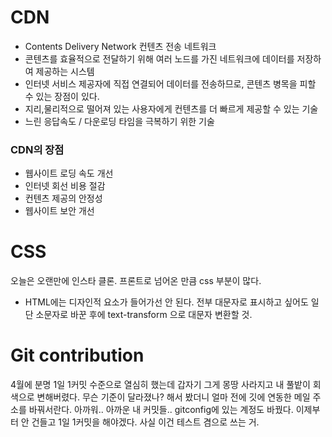 # CDN
 - Contents Delivery Network 컨텐츠 전송 네트워크
 - 콘텐츠를 효율적으로 전달하기 위해 여러 노드를 가진 네트워크에 데이터를 저장하여 제공하는 시스템
 - 인터넷 서비스 제공자에 직접 연결되어 데이터를 전송하므로, 콘텐츠 병목을 피할 수 있는 장점이 있다.
 - 지리,물리적으로 떨어져 있는 사용자에게 컨텐츠를 더 빠르게 제공할 수 있는 기술
 - 느린 응답속도 / 다운로딩 타임을 극복하기 위한 기술

### CDN의 장점
 - 웹사이트 로딩 속도 개선
 - 인터넷 회선 비용 절감
 - 컨텐츠 제공의 안정성
 - 웹사이트 보안 개선

# CSS
오늘은 오랜만에 인스타 클론. 프론트로 넘어온 만큼 css 부분이 많다.
 - HTML에는 디자인적 요소가 들어가선 안 된다. 전부 대문자로 표시하고 싶어도 일단 소문자로 바꾼 후에 text-transform 으로 대문자 변환할 것.

# Git contribution
4월에 분명 1일 1커밋 수준으로 열심히 했는데 갑자기 그게 몽땅 사라지고 내 풀밭이 회색으로 변해버렸다. 무슨 기준이 달라졌나? 해서 봤더니 얼마 전에 깃에 연동한 메일 주소를 바꿔서란다. 아까워.. 아까운 내 커밋들.. gitconfig에 있는 계정도 바꿨다. 이제부터 안 건들고 1일 1커밋을 해야겠다. 사실 이건 테스트 겸으로 쓰는 거.